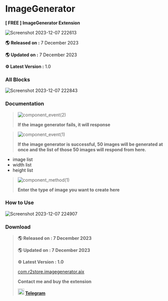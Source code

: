 # ImageGenerator


**[ FREE ] ImageGenerator Extension** 

![Screenshot 2023-12-07 222613](https://github.com/R2Storeapp/ImageGenerator/assets/147613731/b07c4dbe-982a-4560-ad8b-43f74047d7ea)


**🌎 Released on :** 7 December 2023

**🌎 Updated on :** 7 December 2023

**⚙️ Latest Version :** 1.0


### All Blocks

![Screenshot 2023-12-07 222843](https://github.com/R2Storeapp/ImageGenerator/assets/147613731/1a366e33-fc33-41ce-9ffe-7577b24d2a49)

 ### Documentation

> ![component_event(2)](https://github.com/R2Storeapp/ImageGenerator/assets/147613731/293a619f-94e2-42bb-b63d-716d11b4034a)
> 
> **If the image generator fails, it will response**

> ![component_event(1)](https://github.com/R2Storeapp/ImageGenerator/assets/147613731/45c7f85b-dc5a-4905-abf6-6336a85866b6)
> 
> **If the image generator is successful, 50 images will be generated at once and the list of those 50 images will respond from here.**

- image list 
- width list 
- height list 

> ![component_method(1)](https://github.com/R2Storeapp/ImageGenerator/assets/147613731/35096bbd-d690-4c7c-8f40-b4563d75b34b)
> 
> **Enter the type of image you want to create here**


### How to Use

![Screenshot 2023-12-07 224907](https://github.com/R2Storeapp/ImageGenerator/assets/147613731/bb05ebd5-2d11-4002-a55b-a1351e57e9c7)

### Download

> **🌎 Released on : 7 December 2023**
> 
> ****🌎 Updated on :** 7 December 2023**
> 
> ****⚙️ Latest Version :** 1.0**
>
>[com.r2store.imagegenerator.aix](http://r2store.000.pe/)
>
>**Contact me and buy the extension**
**<p><img
        src="https://i.postimg.cc/vBjHYYYZ/t.png"
        title=":telegram:" class="emoji emoji-custom" alt=":telegram:" loading="lazy" width="20" height="20"> <a
        href="https://t.me/R2_Store1/" target="_blank" rel="noopener nofollow ugc">Telegram</a>**

